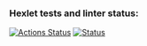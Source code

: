 ### Hexlet tests and linter status:
[![Actions Status](https://github.com/buyhuy/python-project-50/workflows/hexlet-check/badge.svg)](https://github.com/buyhuy/python-project-50/actions)  [![Status](https://github.com/buyhuy/python-project-50/workflows/main.yml/badge.svg)](https://github.com/buyhuy/python-project-50/actions)